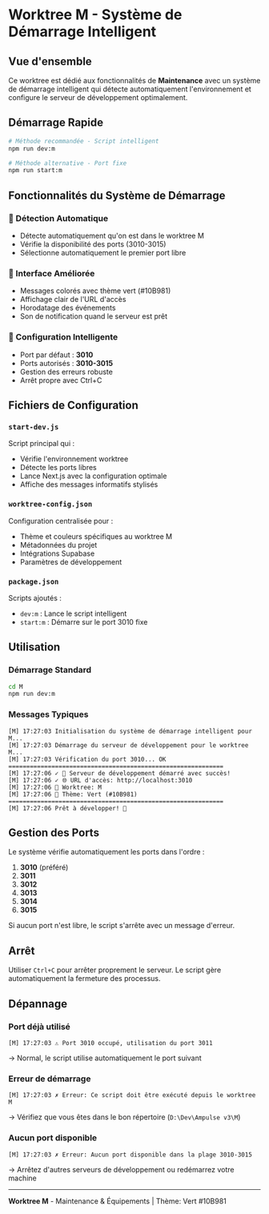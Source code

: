 # Worktree M - Système de Démarrage Intelligent

## Vue d'ensemble

Ce worktree est dédié aux fonctionnalités de **Maintenance** avec un système de démarrage intelligent qui détecte automatiquement l'environnement et configure le serveur de développement optimalement.

## Démarrage Rapide

```bash
# Méthode recommandée - Script intelligent
npm run dev:m

# Méthode alternative - Port fixe
npm run start:m
```

## Fonctionnalités du Système de Démarrage

### 🎯 Détection Automatique
- Détecte automatiquement qu'on est dans le worktree M
- Vérifie la disponibilité des ports (3010-3015)
- Sélectionne automatiquement le premier port libre

### 🎨 Interface Améliorée
- Messages colorés avec thème vert (#10B981)
- Affichage clair de l'URL d'accès
- Horodatage des événements
- Son de notification quand le serveur est prêt

### 🔧 Configuration Intelligente
- Port par défaut : **3010**
- Ports autorisés : **3010-3015**
- Gestion des erreurs robuste
- Arrêt propre avec Ctrl+C

## Fichiers de Configuration

### `start-dev.js`
Script principal qui :
- Vérifie l'environnement worktree
- Détecte les ports libres
- Lance Next.js avec la configuration optimale
- Affiche des messages informatifs stylisés

### `worktree-config.json`
Configuration centralisée pour :
- Thème et couleurs spécifiques au worktree M
- Métadonnées du projet
- Intégrations Supabase
- Paramètres de développement

### `package.json`
Scripts ajoutés :
- `dev:m` : Lance le script intelligent
- `start:m` : Démarre sur le port 3010 fixe

## Utilisation

### Démarrage Standard
```bash
cd M
npm run dev:m
```

### Messages Typiques
```
[M] 17:27:03 Initialisation du système de démarrage intelligent pour M...
[M] 17:27:03 Démarrage du serveur de développement pour le worktree M...
[M] 17:27:03 Vérification du port 3010... OK
============================================================
[M] 17:27:06 ✓ 🚀 Serveur de développement démarré avec succès!
[M] 17:27:06 ✓ 🌐 URL d'accès: http://localhost:3010
[M] 17:27:06 📂 Worktree: M
[M] 17:27:06 🎨 Thème: Vert (#10B981)
============================================================
[M] 17:27:06 Prêt à développer! 🎯
```

## Gestion des Ports

Le système vérifie automatiquement les ports dans l'ordre :
1. **3010** (préféré)
2. **3011**
3. **3012**
4. **3013**
5. **3014**
6. **3015**

Si aucun port n'est libre, le script s'arrête avec un message d'erreur.

## Arrêt

Utiliser `Ctrl+C` pour arrêter proprement le serveur. Le script gère automatiquement la fermeture des processus.

## Dépannage

### Port déjà utilisé
```
[M] 17:27:03 ⚠ Port 3010 occupé, utilisation du port 3011
```
→ Normal, le script utilise automatiquement le port suivant

### Erreur de démarrage
```
[M] 17:27:03 ✗ Erreur: Ce script doit être exécuté depuis le worktree M
```
→ Vérifiez que vous êtes dans le bon répertoire (`D:\Dev\Ampulse v3\M`)

### Aucun port disponible
```
[M] 17:27:03 ✗ Erreur: Aucun port disponible dans la plage 3010-3015
```
→ Arrêtez d'autres serveurs de développement ou redémarrez votre machine

---

**Worktree M** - Maintenance & Équipements | Thème: Vert #10B981